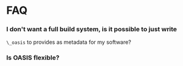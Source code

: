 
# FAQ

### I don't want a full build system, is it possible to just write
`\_oasis` to provides as metadata for my software?


### Is OASIS flexible?
